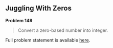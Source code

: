 Juggling With Zeros
-------------------

**Problem 149**

> Convert a zero-based number into integer.

Full problem statement is available [here][mirror].

[mirror]: https://github.com/rdtsc/codeeval-problem-statements/tree/master/easy/149-juggling-with-zeros/
          "View Problem Statement Mirror"
